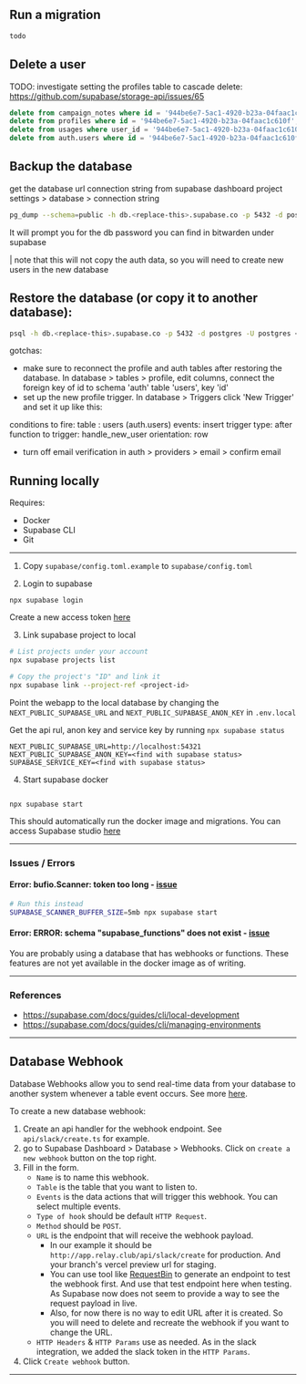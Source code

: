 ## Run a migration

```bash
todo
```

## Delete a user

TODO: investigate setting the profiles table to cascade delete: https://github.com/supabase/storage-api/issues/65

```sql
delete from campaign_notes where id = '944be6e7-5ac1-4920-b23a-04faac1c610f';
delete from profiles where id = '944be6e7-5ac1-4920-b23a-04faac1c610f';
delete from usages where user_id = '944be6e7-5ac1-4920-b23a-04faac1c610f';
delete from auth.users where id = '944be6e7-5ac1-4920-b23a-04faac1c610f';
```

## Backup the database

get the database url connection string from supabase dashboard project settings > database > connection string

```bash
pg_dump --schema=public -h db.<replace-this>.supabase.co -p 5432 -d postgres -U postgres > backup.sql
```

It will prompt you for the db password you can find in bitwarden under supabase

| note that this will not copy the auth data, so you will need to create new users in the new database

## Restore the database (or copy it to another database):

```bash
psql -h db.<replace-this>.supabase.co -p 5432 -d postgres -U postgres < backup.sql
```

gotchas:

-   make sure to reconnect the profile and auth tables after restoring the database. In database > tables > profile, edit columns, connect the foreign key of id to schema 'auth' table 'users', key 'id'
-   set up the new profile trigger. In database > Triggers click 'New Trigger' and set it up like this:

conditions to fire: table : users (auth.users)
events: insert
trigger type: after
function to trigger: handle_new_user
orientation: row

-   turn off email verification in auth > providers > email > confirm email

## Running locally

Requires:

-   Docker
-   Supabase CLI
-   Git

---

1. Copy `supabase/config.toml.example` to `supabase/config.toml`

2. Login to supabase

```
npx supabase login
```

Create a new access token [here](https://app.supabase.com/account/tokens)

3. Link supabase project to local

```bash
# List projects under your account
npx supabase projects list

# Copy the project's "ID" and link it
npx supabase link --project-ref <project-id>
```

Point the webapp to the local database by changing the `NEXT_PUBLIC_SUPABASE_URL` and `NEXT_PUBLIC_SUPABASE_ANON_KEY` in `.env.local`

Get the api rul, anon key and service key by running `npx supabase status`

```
NEXT_PUBLIC_SUPABASE_URL=http://localhost:54321
NEXT_PUBLIC_SUPABASE_ANON_KEY=<find with supabase status>
SUPABASE_SERVICE_KEY=<find with supabase status>
```

4. Start supabase docker

```

npx supabase start

```

This should automatically run the docker image and migrations. You can access Supabase studio [here](http://localhost:54323)

---

### Issues / Errors

#### Error: bufio.Scanner: token too long - [issue](https://github.com/supabase/cli/issues/274#issuecomment-1278497195)

```bash
# Run this instead
SUPABASE_SCANNER_BUFFER_SIZE=5mb npx supabase start
```

#### Error: ERROR: schema "supabase_functions" does not exist - [issue](https://github.com/supabase/supabase/issues?q=is%3Aissue+is%3Aopen+supabase_functions)

You are probably using a database that has webhooks or functions.
These features are not yet available in the docker image as of writing.

---

### References

-   https://supabase.com/docs/guides/cli/local-development
-   https://supabase.com/docs/guides/cli/managing-environments

---

## Database Webhook

Database Webhooks allow you to send real-time data from your database to another system whenever a table event occurs. See more [here](https://supabase.com/docs/guides/database/webhooks).

To create a new database webhook:

1. Create an api handler for the webhook endpoint. See `api/slack/create.ts` for example.
2. go to Supabase Dashboard > Database > Webhooks. Click on `create a new webhook` button on the top right.
3. Fill in the form.
    - `Name` is to name this webhook.
    - `Table` is the table that you want to listen to.
    - `Events` is the data actions that will trigger this webhook. You can select multiple events.
    - `Type of hook` should be default `HTTP Request`.
    - `Method` should be `POST`.
    - `URL` is the endpoint that will receive the webhook payload.
        - In our example it should be `http://app.relay.club/api/slack/create` for production. And your branch's vercel preview url for staging.
        - You can use tool like [RequestBin](https://requestbin.com/) to generate an endpoint to test the webhook first. And use that test endpoint here when testing. As Supabase now does not seem to provide a way to see the request payload in live.
        - Also, for now there is no way to edit URL after it is created. So you will need to delete and recreate the webhook if you want to change the URL.
    - `HTTP Headers` & `HTTP Params` use as needed. As in the slack integration, we added the slack token in the `HTTP Params`.
4. Click `Create webhook` button.

---

